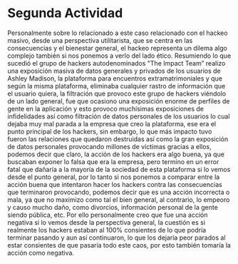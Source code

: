 # Segunda Actividad

Personalmente sobre lo relacionado a este caso relacionado con el hackeo masivo, desde una perspectiva utilitarista, que se centra en las consecuencias y el bienestar general, el hackeo representa un dilema algo complejo también si nos ponemos a verlo del lado ético. Resumiendo lo que sucedió el grupo de hackers autodenominados "The Impact Team” realizo una exposición masiva de datos generales y privados de los usuarios de Ashley Madison, la plataforma para encuentros extramatrimoniales y que según la misma plataforma, eliminaba cualquier rastro de información que el usuario quiera, la filtración que provoco este grupo de hackers viéndolo de un lado general, fue que ocasiono una exposición enorme de perfiles de gente en la aplicación y esto provoco muchísimas exposiciones de infidelidades así como filtración de datos personales de los usuarios lo cual dejaba muy mal parada a la empresa que creo la plataforma, ese era el punto principal de los hackers, sin embargo, lo que más impacto tuvo fueron las relaciones que quedaron destruidas así como la gran exposición de datos personales provocando millones de víctimas gracias a ellos, podemos decir que claro, la acción de los hackers era algo buena, ya que buscaban exponer lo falsa que era la empresa, pero termino en un error fatal que dañaría a la mayoría de la sociedad de esta plataforma si lo vemos desde el punto general, por lo tanto si nos ponemos a comparar entre la acción buena que intentaron hacer los hackers contra las consecuencias que terminaron provocando, podemos decir que es una acción incorrecta o mala, ya que no maximizo como tal el bien general, al contrario, lo empeoro y causo mucho daño, como divorcios, información personal de la gente siendo pública, etc. Por ello personalmente creo que fue una acción negativa si lo vemos desde la perspectiva general, la cuestión es si realmente los hackers estaban al 100% consientes de lo que podría terminar pasando y aun así continuaron, lo que los dejaría peor parados al estar consientes de que pasaría todo este caos, por esto también tomaría la acción como negativa.
